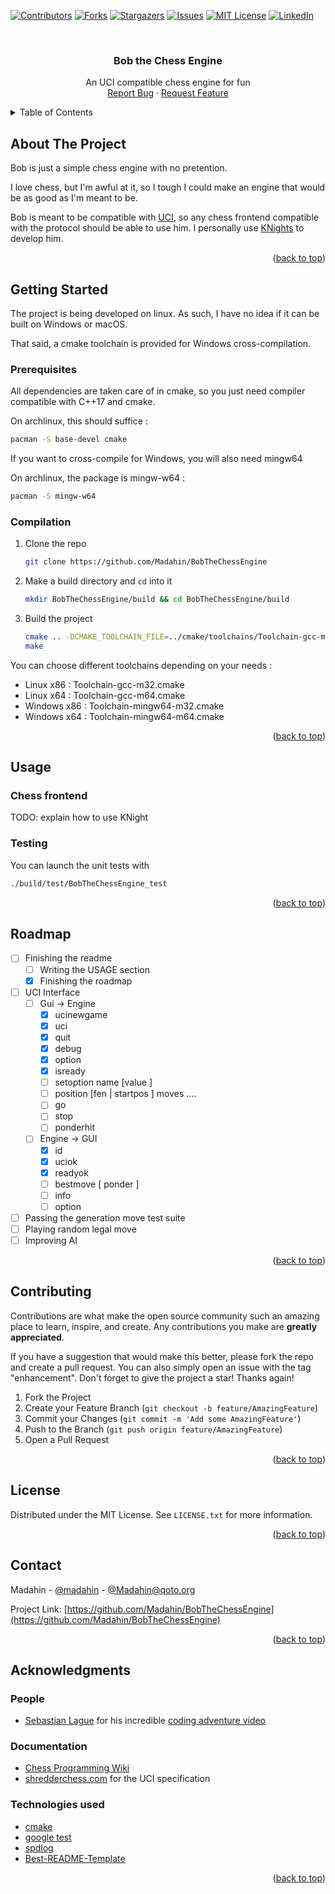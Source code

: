 <!-- Improved compatibility of back to top link: See: https://github.com/othneildrew/Best-README-Template/pull/73 -->
<a name="readme-top"></a>
<!--
*** Thanks for checking out the Best-README-Template. If you have a suggestion
*** that would make this better, please fork the repo and create a pull request
*** or simply open an issue with the tag "enhancement".
*** Don't forget to give the project a star!
*** Thanks again! Now go create something AMAZING! :D
-->



<!-- PROJECT SHIELDS -->
<!--
*** I'm using markdown "reference style" links for readability.
*** Reference links are enclosed in brackets [ ] instead of parentheses ( ).
*** See the bottom of this document for the declaration of the reference variables
*** for contributors-url, forks-url, etc. This is an optional, concise syntax you may use.
*** https://www.markdownguide.org/basic-syntax/#reference-style-links
-->
[![Contributors][contributors-shield]][contributors-url]
[![Forks][forks-shield]][forks-url]
[![Stargazers][stars-shield]][stars-url]
[![Issues][issues-shield]][issues-url]
[![MIT License][license-shield]][license-url]
[![LinkedIn][linkedin-shield]][linkedin-url]



<!-- PROJECT LOGO -->
<br />
<div align="center">
<!--
  <a href="https://github.com/Madahin/BobTheChessEngine">
    <img src="images/logo.png" alt="Logo" width="80" height="80">
  </a>
-->
<h3 align="center">Bob the Chess Engine</h3>

  <p align="center">
    An UCI compatible chess engine for fun
    <br />
    <a href="https://github.com/Madahin/BobTheChessEngine/issues">Report Bug</a>
    ·
    <a href="https://github.com/Madahin/BobTheChessEngine/issues">Request Feature</a>
  </p>
</div>



<!-- TABLE OF CONTENTS -->
<details>
  <summary>Table of Contents</summary>
  <ol>
    <li>
      <a href="#about-the-project">About The Project</a>
    </li>
    <li>
      <a href="#getting-started">Getting Started</a>
      <ul>
        <li><a href="#prerequisites">Prerequisites</a></li>
        <li><a href="#compilation">Compilation</a></li>
      </ul>
    </li>
    <li>
      <a href="#usage">Usage</a></li>
      <ul>
        <li><a href="#chess-frontend">Chess frontend</a></li>
        <li><a href="#testing">Testing</a></li>
      </ul>
    <li><a href="#roadmap">Roadmap</a></li>
    <li><a href="#contributing">Contributing</a></li>
    <li><a href="#license">License</a></li>
    <li><a href="#contact">Contact</a></li>
    <li>
      <a href="#acknowledgments">Acknowledgments</a>
      <ul>
        <li><a href="#people">People</a></li>
        <li><a href="#documentation">Documentation</a></li>
        <li><a href="#technologies-used">Technologies used</a></li>
      </ul>
    </li>
  </ol>
</details>



<!-- ABOUT THE PROJECT -->
## About The Project

<!--[![Product Name Screen Shot][product-screenshot]](https://example.com)-->

Bob is just a simple chess engine with no pretention.

I love chess, but I'm awful at it, so I tough I could make an engine that would be
as good as I'm meant to be.


Bob is meant to be compatible with [UCI](https://www.chessprogramming.org/UCI), so any chess frontend compatible with the protocol should
be able to use him. I personally use [KNights](https://apps.kde.org/knights/) to develop him.

<p align="right">(<a href="#readme-top">back to top</a>)</p>

<!-- GETTING STARTED -->
## Getting Started
The project is being developed on linux. As such, I have no idea if it can be built on Windows or macOS.

That said, a cmake toolchain is provided for Windows cross-compilation.

### Prerequisites

All dependencies are taken care of in cmake, so you just need compiler compatible with C++17 and cmake.

On archlinux, this should suffice :
  ```sh
  pacman -S base-devel cmake
  ```

If you want to cross-compile for Windows, you will also need mingw64

On archlinux, the package is mingw-w64 :
  ```sh
  pacman -S mingw-w64
  ```

### Compilation

1. Clone the repo
   ```sh
   git clone https://github.com/Madahin/BobTheChessEngine
   ```
2. Make a build directory and `cd` into it
   ```sh
   mkdir BobTheChessEngine/build && cd BobTheChessEngine/build
   ```
3. Build the project
   ```sh
   cmake .. -DCMAKE_TOOLCHAIN_FILE=../cmake/toolchains/Toolchain-gcc-m64.cmake
   make
   ```
   
You can choose different toolchains depending on your needs :
* Linux x86 : Toolchain-gcc-m32.cmake
* Linux x64 : Toolchain-gcc-m64.cmake
* Windows x86 : Toolchain-mingw64-m32.cmake
* Windows x64 : Toolchain-mingw64-m64.cmake

<p align="right">(<a href="#readme-top">back to top</a>)</p>



<!-- USAGE EXAMPLES -->
## Usage

### Chess frontend
TODO: explain how to use KNight

### Testing
You can launch the unit tests with 
``` sh
./build/test/BobTheChessEngine_test
```

<p align="right">(<a href="#readme-top">back to top</a>)</p>



<!-- ROADMAP -->
## Roadmap

- [ ] Finishing the readme
    - [ ] Writing the USAGE section
    - [x] Finishing the roadmap
- [ ] UCI Interface
    - [ ] Gui -> Engine
        - [x] ucinewgame
        - [x] uci
        - [x] quit
        - [x] debug
        - [x] option
        - [x] isready
        - [ ] setoption name <id> [value <x>]
        - [ ] position [fen <fenstring> | startpos ] moves <move1> .... <movei>
        - [ ] go
        - [ ] stop
        - [ ] ponderhit
    - [ ] Engine -> GUI
        - [x] id
        - [x] uciok
        - [x] readyok
        - [ ] bestmove <move1> [ ponder <move2> ]
        - [ ] info
        - [ ] option
- [ ] Passing the generation move test suite
- [ ] Playing random legal move
- [ ] Improving AI

<p align="right">(<a href="#readme-top">back to top</a>)</p>



<!-- CONTRIBUTING -->
## Contributing


Contributions are what make the open source community such an amazing place to learn, inspire, and create. Any contributions you make are **greatly appreciated**.

If you have a suggestion that would make this better, please fork the repo and create a pull request. You can also simply open an issue with the tag "enhancement".
Don't forget to give the project a star! Thanks again!

1. Fork the Project
2. Create your Feature Branch (`git checkout -b feature/AmazingFeature`)
3. Commit your Changes (`git commit -m 'Add some AmazingFeature'`)
4. Push to the Branch (`git push origin feature/AmazingFeature`)
5. Open a Pull Request

<p align="right">(<a href="#readme-top">back to top</a>)</p>



<!-- LICENSE -->
## License

Distributed under the MIT License. See `LICENSE.txt` for more information.

<p align="right">(<a href="#readme-top">back to top</a>)</p>



<!-- CONTACT -->
## Contact

Madahin - [@madahin](https://twitter.com/madahin) - [@Madahin@qoto.org](https://qoto.org/@Madahin)

Project Link: [https://github.com/Madahin/BobTheChessEngine](https://github.com/Madahin/BobTheChessEngine)

<p align="right">(<a href="#readme-top">back to top</a>)</p>



<!-- ACKNOWLEDGMENTS -->
## Acknowledgments

### People
* [Sebastian Lague](https://github.com/SebLague) for his incredible [coding adventure video](https://www.youtube.com/watch?v=U4ogK0MIzqk)

### Documentation
* [Chess Programming Wiki](https://www.chessprogramming.org)
* [shredderchess.com](https://www.shredderchess.com/) for the UCI specification

### Technologies used
* [cmake](https://cmake.org/)
* [google test](https://github.com/google/googletest)
* [spdlog](https://github.com/gabime/spdlog)
* [Best-README-Template](https://github.com/othneildrew/Best-README-Template)

<p align="right">(<a href="#readme-top">back to top</a>)</p>



<!-- MARKDOWN LINKS & IMAGES -->
<!-- https://www.markdownguide.org/basic-syntax/#reference-style-links -->
[contributors-shield]: https://img.shields.io/github/contributors/Madahin/BobTheChessEngine.svg?style=for-the-badge
[contributors-url]: https://github.com/Madahin/BobTheChessEngine/graphs/contributors
[forks-shield]: https://img.shields.io/github/forks/Madahin/BobTheChessEngine.svg?style=for-the-badge
[forks-url]: https://github.com/Madahin/BobTheChessEngine/network/members
[stars-shield]: https://img.shields.io/github/stars/Madahin/BobTheChessEngine.svg?style=for-the-badge
[stars-url]: https://github.com/Madahin/BobTheChessEngine/stargazers
[issues-shield]: https://img.shields.io/github/issues/Madahin/BobTheChessEngine.svg?style=for-the-badge
[issues-url]: https://github.com/Madahin/BobTheChessEngine/issues
[license-shield]: https://img.shields.io/github/license/Madahin/BobTheChessEngine.svg?style=for-the-badge
[license-url]: https://github.com/Madahin/BobTheChessEngine/blob/master/LICENSE.txt
[linkedin-shield]: https://img.shields.io/badge/-LinkedIn-black.svg?style=for-the-badge&logo=linkedin&colorB=555
[linkedin-url]: https://www.linkedin.com/in/nicolas-fleurot/
[product-screenshot]: images/screenshot.png
